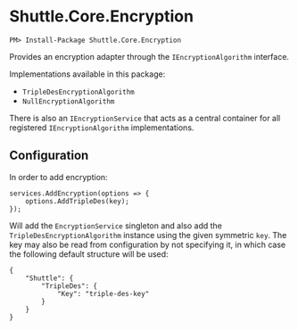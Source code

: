 # Shuttle.Core.Encryption

```
PM> Install-Package Shuttle.Core.Encryption
```

Provides an encryption adapter through the `IEncryptionAlgorithm` interface.

Implementations available in this package:

- `TripleDesEncryptionAlgorithm`
- `NullEncryptionAlgorithm`

There is also an `IEncryptionService` that acts as a central container for all registered `IEncryptionAlgorithm` implementations.

## Configuration

In order to add encryption:

```
services.AddEncryption(options => {
	options.AddTripleDes(key);
});
```

Will add the `EncryptionService` singleton and also add the `TripleDesEncryptionAlgorithm` instance using the given symmetric `key`.  The key may also be read from configuration by not specifying it, in which case the following default structure will be used:

```
{
	"Shuttle": {
		"TripleDes": {
			"Key": "triple-des-key"
		}
	}
}
```